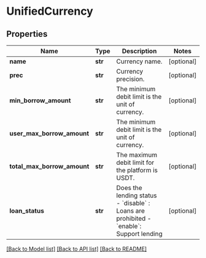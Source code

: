 # UnifiedCurrency

## Properties
Name | Type | Description | Notes
------------ | ------------- | ------------- | -------------
**name** | **str** | Currency name. | [optional] 
**prec** | **str** | Currency precision. | [optional] 
**min_borrow_amount** | **str** | The minimum debit limit is the unit of currency. | [optional] 
**user_max_borrow_amount** | **str** | The minimum debit limit is the unit of currency. | [optional] 
**total_max_borrow_amount** | **str** | The maximum debit limit for the platform is USDT. | [optional] 
**loan_status** | **str** | Does the lending status  - &#x60;disable&#x60; : Loans are prohibited  - &#x60;enable&#x60;: Support lending | [optional] 

[[Back to Model list]](../README.md#documentation-for-models) [[Back to API list]](../README.md#documentation-for-api-endpoints) [[Back to README]](../README.md)


